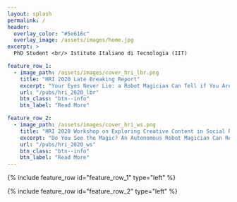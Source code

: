 ```yaml
---
layout: splash
permalink: /
header:
  overlay_color: "#5e616c"
  overlay_image: /assets/images/home.jpg
excerpt: >
  PhD Student <br/> Istituto Italiano di Tecnologia (IIT)

feature_row_1:
  - image_path: /assets/images/cover_hri_lbr.png
    title: "HRI 2020 Late Breaking Report"
    excerpt: "Your Eyes Never Lie: a Robot Magician Can Tell if You Are Lying"
    url: "/pubs/hri_2020_lbr"
    btn_class: "btn--info"
    btn_label: "Read More"

feature_row_2:
  - image_path: /assets/images/cover_hri_ws.png
    title: "HRI 2020 Workshop on Exploring Creative Content in Social Robotics"
    excerpt: "Do You See the Magic? An Autonomous Robot Magician Can Read Your Mind"
    url: "/pubs/hri_2020_ws"
    btn_class: "btn--info"
    btn_label: "Read More"   
---
```


{% include feature_row  id="feature_row_1" type="left" %}

{% include feature_row  id="feature_row_2" type="left" %}